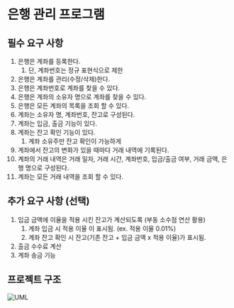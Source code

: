 # 은행 관리 프로그램
## 필수 요구 사항
1. 은행은 계좌를 등록한다.
    1. 단, 계좌번호는 정규 표현식으로 제한 
2. 은행은 계좌를 관리(수정/삭제)한다.
3. 은행은 계좌번호로 계좌를 찾을 수 있다.
4. 은행은 계좌의 소유자 명으로 계좌를 찾을 수 있다.
5. 은행은 모든 계좌의 목록을 조회 할 수 있다.
6. 계좌는 소유자 명, 계좌번호, 잔고로 구성된다.
7. 계좌는 입금, 출금 기능이 있다.
8. 계좌는 잔고 확인 기능이 있다.
    1. 계좌 소유주만 잔고 확인이 가능하게
9. 계좌에서 잔고의 변화가 있을 때마다 거래 내역에 기록된다.
10. 계좌의 거래 내역은 거래 일자, 거래 시간, 계좌번호, 입금/출금 여부, 거래 금액, 은행 명으로 구성된다.
11. 계좌는 모든 거래 내역을 조회 할 수 있다.

## 추가 요구 사항 (선택)
1. 입금 금액에 이율을 적용 시킨 잔고가 계산되도록 (부동 소수점 연산 활용) 
    1. 계좌 입금 시 적용 이율 이 표시됨. (ex. 적용 이율 0.01%)
    2. 계좌 잔고 확인 시 잔고(기존 잔고 + 입금 금액 x 적용 이율)가 표시됨.
2. 출금 수수료 계산
3. 계좌 송금 기능

## 프로젝트 구조
![UML](https://user-images.githubusercontent.com/117354616/204943740-37042066-2aad-44e5-9b04-3f822c004c0e.png)
